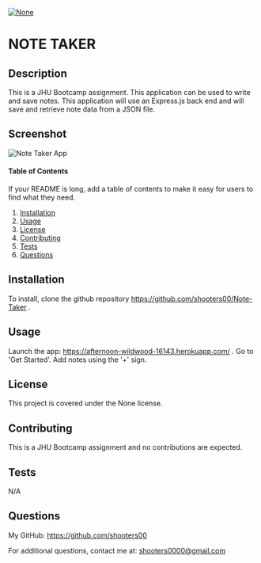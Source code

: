 
<a href="" rel="nofollow"><img src="https://img.shields.io/badge/license-none-blue.svg" alt="None" title="None" style="max-width:100%;"></a>
# NOTE TAKER

## Description
This is a JHU Bootcamp assignment.  This application can be used to write and save notes. This application will use an Express.js back end and will save and retrieve note data from a JSON file.

## Screenshot
![Note Taker App](https://user-images.githubusercontent.com/80861572/128616416-cd518674-e111-4d4e-9ce9-5f7f8e71b526.png)

#### Table of Contents
If your README is long, add a table of contents to make it easy for users to find what they need.
1. [Installation](#installation)
2. [Usage](#usage)
3. [License](#license)
4. [Contributing](#contributing)
5. [Tests](#tests)
6. [Questions](#questions)

## Installation
To install, clone the github repository https://github.com/shooters00/Note-Taker .

## Usage
Launch the app: https://afternoon-wildwood-16143.herokuapp.com/ . Go to 'Get Started'. Add notes using the '+' sign.

## License
This project is covered under the None license. 

## Contributing
This is a JHU Bootcamp assignment and no contributions are expected.

## Tests
N/A

## Questions
My GitHub: https://github.com/shooters00

For additional questions, contact me at: shooters0000@gmail.com

